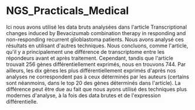 # NGS_Practicals_Medical
Ici nous avons utilisé les data bruts analysées dans l'article Transcriptional changes induced by Bevacizumab combination therapy in responding and non-responding recurrent glioblastoma patients. Nous avons analysé ces résultats en utilisant d'autres techniques. Nous concluons, comme l'article, qu'il y a principalement une différence de transcriptome entre les répondeurs avant et après traitement. Cependant, tandis que l'article trouvait 256 gènes différentiellement exprimés, nous en trouvons 744. Par ailleurs, les dix gènes les plus différentiellement exprimés d'après nos analyses ne correspondent pas à ceux déterminés par les auteurs (certains sont néanmoins, dans le top 20 des gènes déterminés dans l'article). La différence peut être due au fait que nous ayons utilisé des techniques plus modernes d'analyse, à la fois des data brutes et de l'expression différentielle.
